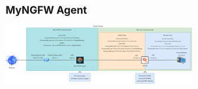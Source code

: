 
# MyNGFW Agent

<a href="https://viewer.diagrams.net/?tags=%7B%7D&lightbox=1&highlight=0000ff&edit=_blank&layers=1&nav=1&title=FestiveProject.drawio#Uhttps%3A%2F%2Fdrive.google.com%2Fuc%3Fid%3D1D9WyrCkAx0tYXvUey82syTqF54u-n72T%26export%3Ddownload" target="_blank" rel="noopener noreferrer">
    <img src="/img/NetworkTopology.svg" alt="Network Topology">
</a>
